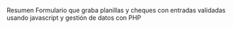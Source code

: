 Resumen
Formulario que graba planillas y cheques con entradas validadas usando javascript y gestión de datos con PHP

